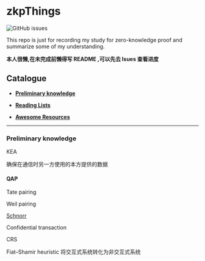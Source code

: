 # zkpThings

![GitHub issues](https://img.shields.io/github/issues/Whisker17/zkpThings)

This repo is just for recording my study for zero-knowledge proof and summarize some of my understanding.

**本人很懒,在未完成前懒得写 README ,可以先去 Isues 查看进度**

## Catalogue

- [**Preliminary knowledge**](#Preliminary-knowledge)

- [**Reading Lists**](https://github.com/Whisker17/zkpThings/blob/master/Reading_Lists.md)

- [**Awesome Resources**](https://github.com/Whisker17/zkpThings/blob/master/Awesome_Resources.md)

------

### Preliminary knowledge

KEA

确保在通信时另一方使用的本方提供的数据

#### QAP



Tate pairing

Weil pairing

[Schnorr](https://github.com/Whisker17/zkpThings/issues/2)

Confidential transaction

CRS

Fiat–Shamir heuristic
将交互式系统转化为非交互式系统
